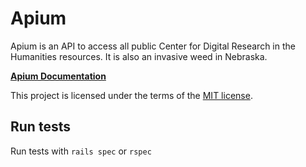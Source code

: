 # Apium

Apium is an API to access all public Center for Digital Research in the Humanities resources. It is also an invasive weed in Nebraska.

**[Apium Documentation](docs/README.md)**

This project is licensed under the terms of the [MIT license](LICENSE.md).

## Run tests

Run tests with `rails spec` or `rspec`
